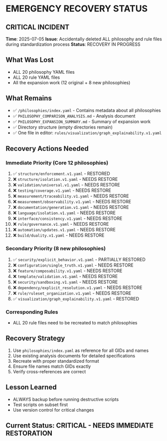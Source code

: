 # EMERGENCY RECOVERY STATUS

## CRITICAL INCIDENT
**Time**: 2025-07-05
**Issue**: Accidentally deleted ALL philosophy and rule files during standardization process
**Status**: RECOVERY IN PROGRESS

## What Was Lost
- ALL 20 philosophy YAML files
- ALL 20 rule YAML files  
- All the expansion work (12 original + 8 new philosophies)

## What Remains
- ✅ `/philosophies/index.yaml` - Contains metadata about all philosophies
- ✅ `PHILOSOPHY_COMPARISON_ANALYSIS.md` - Analysis document
- ✅ `PHILOSOPHY_EXPANSION_SUMMARY.md` - Summary of expansion work
- ✅ Directory structure (empty directories remain)
- ✅ One file in editor: `rules/visualization/graph_explainability.v1.yaml`

## Recovery Actions Needed

### Immediate Priority (Core 12 philosophies)
1. ✅ `structure/enforcement.v1.yaml` - RESTORED
2. ❌ `structure/isolation.v1.yaml` - NEEDS RESTORE
3. ❌ `validation/universal.v1.yaml` - NEEDS RESTORE  
4. ❌ `testing/coverage.v1.yaml` - NEEDS RESTORE
5. ❌ `measurement/traceability.v1.yaml` - NEEDS RESTORE
6. ❌ `measurement/observability.v1.yaml` - NEEDS RESTORE
7. ❌ `documentation/generation.v1.yaml` - NEEDS RESTORE
8. ❌ `language/isolation.v1.yaml` - NEEDS RESTORE
9. ❌ `interface/consistency.v1.yaml` - NEEDS RESTORE
10. ❌ `rule/governance.v1.yaml` - NEEDS RESTORE
11. ❌ `automation/updates.v1.yaml` - NEEDS RESTORE
12. ❌ `build/duality.v1.yaml` - NEEDS RESTORE

### Secondary Priority (8 new philosophies) 
1. ✅ `security/explicit_behavior.v1.yaml` - PARTIALLY RESTORED
2. ❌ `configuration/single_truth.v1.yaml` - NEEDS RESTORE
3. ❌ `feature/composability.v1.yaml` - NEEDS RESTORE
4. ❌ `template/validation.v1.yaml` - NEEDS RESTORE
5. ❌ `security/sandboxing.v1.yaml` - NEEDS RESTORE
6. ❌ `dependency/explicit_resolution.v1.yaml` - NEEDS RESTORE
7. ❌ `rule/ruleset_organization.v1.yaml` - NEEDS RESTORE
8. ✅ `visualization/graph_explainability.v1.yaml` - RESTORED

### Corresponding Rules
- ALL 20 rule files need to be recreated to match philosophies

## Recovery Strategy
1. Use `philosophies/index.yaml` as reference for all GIDs and names
2. Use existing analysis documents for detailed specifications
3. Recreate with proper standardized format
4. Ensure file names match GIDs exactly
5. Verify cross-references are correct

## Lesson Learned
- ALWAYS backup before running destructive scripts
- Test scripts on subset first
- Use version control for critical changes

## Current Status: CRITICAL - NEEDS IMMEDIATE RESTORATION
